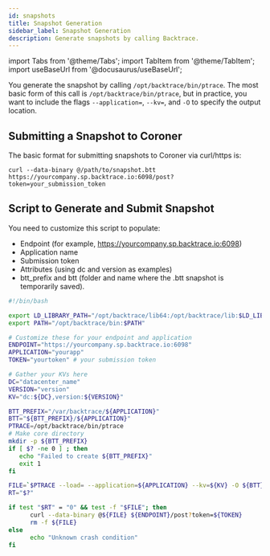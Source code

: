 ```yaml
---
id: snapshots
title: Snapshot Generation
sidebar_label: Snapshot Generation
description: Generate snapshots by calling Backtrace.
---
```


import Tabs from '@theme/Tabs';
import TabItem from '@theme/TabItem';
import useBaseUrl from '@docusaurus/useBaseUrl';

You generate the snapshot by calling `/opt/backtrace/bin/ptrace`. The most basic form of this call is `/opt/backtrace/bin/ptrace`, but in practice, you want to include the flags `--application=`, `--kv=`, and `-O` to specify the output location.

## Submitting a Snapshot to Coroner

The basic format for submitting snapshots to Coroner via curl/https is:

```shell
curl --data-binary @/path/to/snapshot.btt https://yourcompany.sp.backtrace.io:6098/post?token=your_submission_token
```

## Script to Generate and Submit Snapshot

You need to customize this script to populate:

- Endpoint (for example, https://yourcompany.sp.backtrace.io:6098)
- Application name
- Submission token
- Attributes (using dc and version as examples)
- btt_prefix and btt (folder and name where the .btt snapshot is temporarily saved).

```bash
#!/bin/bash

export LD_LIBRARY_PATH="/opt/backtrace/lib64:/opt/backtrace/lib:$LD_LIBRARY_PATH:/usr/local/lib:/usr/lib:/usr/lib64:/lib:/usr/local/lib64/"
export PATH="/opt/backtrace/bin:$PATH"

# Customize these for your endpoint and application
ENDPOINT="https://yourcompany.sp.backtrace.io:6098"
APPLICATION="yourapp"
TOKEN="yourtoken" # your submission token

# Gather your KVs here
DC="datacenter_name"
VERSION="version"
KV="dc:${DC},version:${VERSION}"

BTT_PREFIX="/var/backtrace/${APPLICATION}"
BTT="${BTT_PREFIX}/${APPLICATION}"
PTRACE=/opt/backtrace/bin/ptrace
# Make core directory
mkdir -p ${BTT_PREFIX}
if [ $? -ne 0 ] ; then
   echo "Failed to create ${BTT_PREFIX}"
   exit 1
fi

FILE=`$PTRACE --load= --application=${APPLICATION} --kv=${KV} -O ${BTT} ${1}`
RT="$?"

if test "$RT" = "0" && test -f "$FILE"; then
      curl --data-binary @${FILE} ${ENDPOINT}/post?token=${TOKEN}
      rm -f ${FILE}
else
      echo "Unknown crash condition"
fi
```

